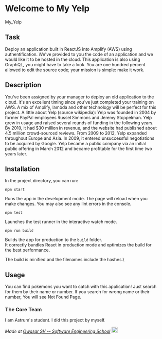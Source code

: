 # Welcome to My Yelp
My_Yelp

## Task
Deploy an application built in ReactJS into Amplify (AWS) using authentification.
We've provided to you the code of an application and we would like it to be hosted in the cloud.
This application is also using GraphQL, you might have to take a look. You are one hundred percent allowed to edit the source code; your mission is simple: make it work.
## Description
You've been assigned by your manager to deploy an old application to the cloud.
It's an excellent timing since you've just completed your training on AWS.
A mix of Amplify, lambda and other technology will be perfect for this project. A little about Yelp (source wikipedia):
Yelp was founded in 2004 by former PayPal employees Russel Simmons and Jeremy Stoppelman. Yelp grew in usage and raised several rounds of funding in the following years. By 2010, it had $30 million in revenue, and the website had published about 4.5 million crowd-sourced reviews. From 2009 to 2012, Yelp expanded throughout Europe and Asia. In 2009, it entered unsuccessful negotiations to be acquired by Google. Yelp became a public company via an initial public offering in March 2012 and became profitable for the first time two years later.

## Installation
In the project directory, you can run:

`npm start`

Runs the app in the development mode.
The page will reload when you make changes.
You may also see any lint errors in the console.

`npm test`

Launches the test runner in the interactive watch mode.

`npm run build`

Builds the app for production to the `build` folder.\
It correctly bundles React in production mode and optimizes the build for the best performance.

The build is minified and the filenames include the hashes.\


## Usage
You can find pokemons you want to catch with this application! Just search for them by their name or number. If you search for wrong name or their number, You will see Not Found Page. 


### The Core Team
I am Astrum's student. I did this project by myself.

<span><i>Made at <a href='https://qwasar.io'>Qwasar SV -- Software Engineering School</a></i></span>
<span><img alt="Qwasar SV -- Software Engineering School's Logo" src='https://storage.googleapis.com/qwasar-public/qwasar-logo_50x50.png' width='20px' /></span>
